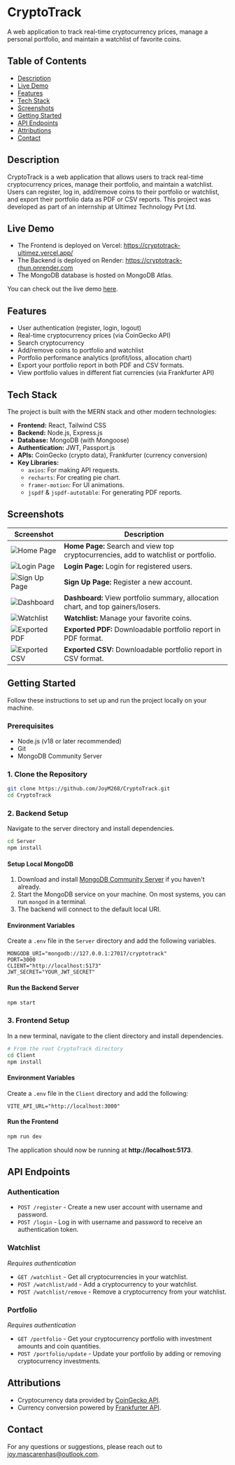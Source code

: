 # CryptoTrack

A web application to track real-time cryptocurrency prices, manage a personal portfolio, and maintain a watchlist of favorite coins.

## Table of Contents

-   [Description](#description)
-   [Live Demo](#live-demo)
-   [Features](#features)
-   [Tech Stack](#tech-stack)
-   [Screenshots](#screenshots)
-   [Getting Started](#getting-started)
-   [API Endpoints](#api-endpoints)
-   [Attributions](#attributions)
-   [Contact](#contact)

## Description

CryptoTrack is a web application that allows users to track real-time cryptocurrency prices, manage their portfolio, and maintain a watchlist. Users can register, log in, add/remove coins to their portfolio or watchlist, and export their portfolio data as PDF or CSV reports. This project was developed as part of an internship at Ultimez Technology Pvt Ltd.

## Live Demo

-   The Frontend is deployed on Vercel:
    https://cryptotrack-ultimez.vercel.app/
-   The Backend is deployed on Render:
    https://cryptotrack-rhun.onrender.com
-   The MongoDB database is hosted on MongoDB Atlas.

You can check out the live demo [here](https://cryptotrack-ultimez.vercel.app/).

## Features

-   User authentication (register, login, logout)
-   Real-time cryptocurrency prices (via CoinGecko API)
-   Search cryptocurrency
-   Add/remove coins to portfolio and watchlist
-   Portfolio performance analytics (profit/loss, allocation chart)
-   Export your portfolio report in both PDF and CSV formats.
-   View portfolio values in different fiat currencies (via Frankfurter API)

## Tech Stack

The project is built with the MERN stack and other modern technologies:

-   **Frontend:** React, Tailwind CSS
-   **Backend:** Node.js, Express.js
-   **Database:** MongoDB (with Mongoose)
-   **Authentication:** JWT, Passport.js
-   **APIs:** CoinGecko (crypto data), Frankfurter (currency conversion)
-   **Key Libraries:**
    -   `axios`: For making API requests.
    -   `recharts`: For creating pie chart.
    -   `framer-motion`: For UI animations.
    -   `jspdf` & `jspdf-autotable`: For generating PDF reports.

## Screenshots

| Screenshot                           | Description                                                                         |
| ------------------------------------ | ----------------------------------------------------------------------------------- |
| ![Home Page](./images/home.png)      | **Home Page:** Search and view top cryptocurrencies, add to watchlist or portfolio. |
| ![Login Page](./images/login.png)    | **Login Page:** Login for registered users.                                         |
| ![Sign Up Page](./images/signup.png) | **Sign Up Page:** Register a new account.                                           |
| ![Dashboard](./images/dashboard.png) | **Dashboard:** View portfolio summary, allocation chart, and top gainers/losers.    |
| ![Watchlist](./images/watchlist.png) | **Watchlist:** Manage your favorite coins.                                          |
| ![Exported PDF](./images/pdf.png)    | **Exported PDF:** Downloadable portfolio report in PDF format.                      |
| ![Exported CSV](./images/csv.png)    | **Exported CSV:** Downloadable portfolio report in CSV format.                      |

## Getting Started

Follow these instructions to set up and run the project locally on your machine.

### Prerequisites

-   Node.js (v18 or later recommended)
-   Git
-   MongoDB Community Server

### 1. Clone the Repository

```bash
git clone https://github.com/JoyM268/CryptoTrack.git
cd CryptoTrack
```

### 2. Backend Setup

Navigate to the server directory and install dependencies.

```bash
cd Server
npm install
```

#### Setup Local MongoDB

1.  Download and install [MongoDB Community Server](https://www.mongodb.com/try/download/community) if you haven't already.
2.  Start the MongoDB service on your machine. On most systems, you can run `mongod` in a terminal.
3.  The backend will connect to the default local URI.

#### Environment Variables

Create a `.env` file in the `Server` directory and add the following variables.

```env
MONGODB_URI="mongodb://127.0.0.1:27017/cryptotrack"
PORT=3000
CLIENT="http://localhost:5173"
JWT_SECRET="YOUR_JWT_SECRET"
```

#### Run the Backend Server

```bash
npm start
```

### 3. Frontend Setup

In a new terminal, navigate to the client directory and install dependencies.

```bash
# From the root CryptoTrack directory
cd Client
npm install
```

#### Environment Variables

Create a `.env` file in the `Client` directory and add the following:

```env
VITE_API_URL="http://localhost:3000"
```

#### Run the Frontend

```bash
npm run dev
```

The application should now be running at **http://localhost:5173**.

## API Endpoints

### Authentication

-   `POST /register` - Create a new user account with username and password.
-   `POST /login` - Log in with username and password to receive an authentication token.

### Watchlist

_Requires authentication_

-   `GET /watchlist` - Get all cryptocurrencies in your watchlist.
-   `POST /watchlist/add` - Add a cryptocurrency to your watchlist.
-   `POST /watchlist/remove` - Remove a cryptocurrency from your watchlist.

### Portfolio

_Requires authentication_

-   `GET /portfolio` - Get your cryptocurrency portfolio with investment amounts and coin quantities.
-   `POST /portfolio/update` - Update your portfolio by adding or removing cryptocurrency investments.

## Attributions

-   Cryptocurrency data provided by [CoinGecko API](https://www.coingecko.com/en/api).
-   Currency conversion powered by [Frankfurter API](https://www.frankfurter.app/).

## Contact

For any questions or suggestions, please reach out to [joy.mascarenhas@outlook.com](mailto:joy.mascarenhas@outlook.com).
